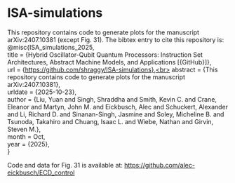 # ISA-simulations

This repository contains code to generate plots for the manuscript arXiv:2407.10381 (except Fig. 31). The bibtex entry to cite this repository is:<br>
@misc{ISA_simulations_2025,<br>
title = {Hybrid Oscillator-Qubit Quantum Processors: Instruction Set Architectures, Abstract Machine Models, and Applications [{GitHub}]},<br>
url = {https://github.com/shraggy/ISA-simulations},<br>
abstract = {This repository contains code to generate plots for the manuscript arXiv:2407.10381},<br>
urldate = {2025-10-23},<br>
author = {Liu, Yuan and Singh, Shraddha and Smith, Kevin C. and Crane, Eleanor and Martyn, John M. and Eickbusch, Alec and Schuckert, Alexander and Li, Richard D. and Sinanan-Singh, Jasmine and Soley, Micheline B. and Tsunoda, Takahiro and Chuang, Isaac L. and Wiebe, Nathan and Girvin, Steven M.},<br>
month = Oct,<br>
year = {2025},<br>
}

Code and data for Fig. 31 is available at: https://github.com/alec-eickbusch/ECD_control
